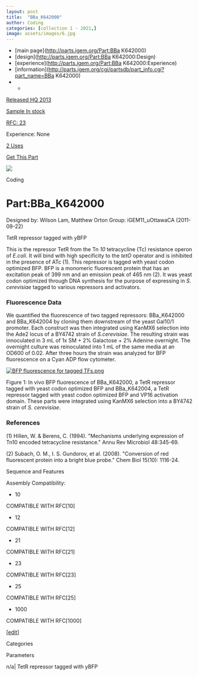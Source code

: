 ```yaml
---
layout: post
title:  "BBa_K642000"
author: Coding
categories: [collection 1 - 2021,] 
image: assets/images/6.jpg
---
```



  * [main page](http://parts.igem.org/Part:BBa K642000)
  * [design](http://parts.igem.org/Part:BBa K642000:Design)
  * [experience](http://parts.igem.org/Part:BBa K642000:Experience)
  * [information](http://parts.igem.org/cgi/partsdb/part_info.cgi?part_name=BBa K642000)
  *   * 

[Released HQ 2013](http://parts.igem.org/Help:Part_Status_Box)

[Sample In stock](http://parts.igem.org/Help:Part_Status_Box)

[RFC: 23 ](http://parts.igem.org/Help:Part_Status_Box)

Experience: None

[2 Uses](http://parts.igem.org/partsdb/uses.cgi?part=BBa_K642000)

[ Get This Part](http://parts.igem.org/partsdb/get_part.cgi?part=BBa_K642000)

![](http://parts.igem.org/images/partbypart/icon_coding.png)

Coding

# Part:BBa_K642000

Designed by: Wilson Lam, Matthew Orton   Group: iGEM11_uOttawaCA
(2011-09-22)

TetR repressor tagged with yBFP

This is the repressor TetR from the Tn _10_ tetracycline (Tc) resistance
operon of _E.coli._ It will bind with high specificity to the _tetO_ operator
and is inhibited in the presence of ATc (1). This repressor is tagged with
yeast codon optimized BFP. BFP is a monomeric fluorescent protein that has an
excitation peak of 399 nm and an emission peak of 465 nm (2). It was yeast
codon optimized through DNA synthesis for the purpose of expressing in _S.
cerevisiae_ tagged to various repressors and activators.

### Fluorescence Data

We quantified the fluorescence of two tagged repressors: BBa_K642000 and
BBa_K642004 by cloning them downstream of the yeast Gal10/1 promoter. Each
construct was then integrated using KanMX6 selection into the Ade2 locus of a
BY4742 strain of _S.cerevisiae_. The resulting strain was innoculated in 3 mL
of 1x SM + 2% Galactose + 2% Adenine overnight. The overnight culture was
reinoculated into 1 mL of the same media at an OD600 of 0.02. After three
hours the strain was analyzed for BFP fluorescence on a Cyan ADP flow
cytometer.

[![BFP fluorescence for tagged
TFs.png](/wiki/images/c/c5/BFP_fluorescence_for_tagged_TFs.png)](/File:BFP_fluorescence_for_tagged_TFs.png)

Figure 1: In vivo BFP fluorescence of BBa_K642000, a TetR repressor tagged
with yeast codon optimized BFP and BBa_K642004, a TetR repressor tagged with
yeast codon optimized BFP and VP16 activation domain. These parts were
integrated using KanMX6 selection into a BY4742 strain of _S. cerevisiae_.

### References

(1) Hillen, W. & Berens, C. (1994). "Mechanisms underlying expression of Tn10
encoded tetracycline resistance." Annu Rev Microbiol 48:345-69.

(2) Subach, O. M., I. S. Gundorov, et al. (2008). "Conversion of red
fluorescent protein into a bright blue probe." Chem Biol 15(10): 1116-24.

Sequence and Features

  

Assembly Compatibility:

  * 10

COMPATIBLE WITH RFC[10]

  * 12

COMPATIBLE WITH RFC[12]

  * 21

COMPATIBLE WITH RFC[21]

  * 23

COMPATIBLE WITH RFC[23]

  * 25

COMPATIBLE WITH RFC[25]

  * 1000

COMPATIBLE WITH RFC[1000]

  

[[edit](http://parts.igem.org/partsdb/part_info.cgi?part_name=BBa_K642000)]

Categories

Parameters

n/a| TetR repressor tagged with yBFP

